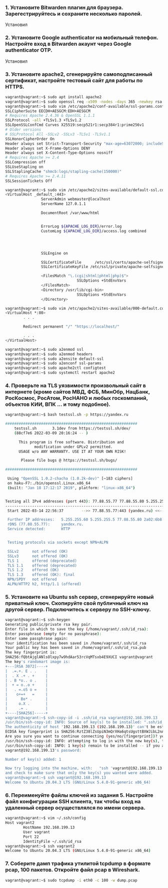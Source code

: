 ### 1. Установите Bitwarden плагин для браузера. Зарегестрируйтесь и сохраните несколько паролей.
Установил
### 2. Установите Google authenticator на мобильный телефон. Настройте вход в Bitwarden акаунт через Google authenticator OTP.
Установил
### 3. Установите apache2, сгенерируйте самоподписанный сертификат, настройте тестовый сайт для работы по HTTPS.
```sh
vagrant@vagrant:~$ sudo apt install apache2
vagrant@vagrant:~$ sudo openssl req -x509 -nodes -days 365 -newkey rsa:2048 -keyout /etc/ssl/private/apache-selfsigned.key -out /etc/ssl/certs/apache-selfsigned.crt
vagrant@vagrant:~$ sudo vim /etc/apache2/conf-available/ssl-params.conf
SSLCipherSuite EECDH+AESGCM:EDH+AESGCM
# Requires Apache 2.4.36 & OpenSSL 1.1.1
SSLProtocol -all +TLSv1.3 +TLSv1.2
SSLOpenSSLConfCmd Curves X25519:secp521r1:secp384r1:prime256v1
# Older versions
# SSLProtocol All -SSLv2 -SSLv3 -TLSv1 -TLSv1.1
SSLHonorCipherOrder On
Header always set Strict-Transport-Security "max-age=63072000; includeSubDomains; preload"
Header always set X-Frame-Options DENY
Header always set X-Content-Type-Options nosniff
# Requires Apache >= 2.4
SSLCompression off
SSLUseStapling on
SSLStaplingCache "shmcb:logs/stapling-cache(150000)"
# Requires Apache >= 2.4.11
SSLSessionTickets Off
```
```sh
vagrant@vagrant:~$ sudo vim /etc/apache2/sites-available/default-ssl.conf
<VirtualHost _default_:443>
                ServerAdmin webmaster@localhost
                ServerName 127.0.1.1

                DocumentRoot /var/www/html


                ErrorLog ${APACHE_LOG_DIR}/error.log
                CustomLog ${APACHE_LOG_DIR}/access.log combined




                SSLEngine on

                SSLCertificateFile      /etc/ssl/certs/apache-selfsigned.crt
                SSLCertificateKeyFile /etc/ssl/private/apache-selfsigned.key

                <FilesMatch "\.(cgi|shtml|phtml|php)$">
                                SSLOptions +StdEnvVars
                </FilesMatch>
                <Directory /usr/lib/cgi-bin>
                                SSLOptions +StdEnvVars
                </Directory>
```
```sh
vagrant@vagrant:~$ sudo vim /etc/apache2/sites-available/000-default.conf
<VirtualHost *:80>
        . . .

        Redirect permanent "/" "https://localhost/"

        . . .
</VirtualHost>
```
```sh
vagrant@vagrant:~$ sudo a2enmod ssl
vagrant@vagrant:~$ sudo a2enmod headers
vagrant@vagrant:~$ sudo a2ensite default-ssl
vagrant@vagrant:~$ sudo a2enconf ssl-params
vagrant@vagrant:~$ sudo apache2ctl configtest
vagrant@vagrant:~$ sudo systemctl restart apache2
```

### 4. Проверьте на TLS уязвимости произвольный сайт в интернете (кроме сайтов МВД, ФСБ, МинОбр, НацБанк, РосКосмос, РосАтом, РосНАНО и любых госкомпаний, объектов КИИ, ВПК ... и тому подобное).
```sh
vagrant@vagrant:~$ bash testssl.sh -p https://yandex.ru

###########################################################
    testssl.sh       3.1dev from https://testssl.sh/dev/
    (88cf7e6 2022-03-09 20:16:24 -- )

      This program is free software. Distribution and
             modification under GPLv2 permitted.
      USAGE w/o ANY WARRANTY. USE IT AT YOUR OWN RISK!

       Please file bugs @ https://testssl.sh/bugs/

###########################################################

 Using "OpenSSL 1.0.2-chacha (1.0.2k-dev)" [~183 ciphers]
 on haku-F7:./bin/openssl.Linux.x86_64
 (built: "Jan 18 17:12:17 2019", platform: "linux-x86_64")


Testing all IPv4 addresses (port 443): 77.88.55.77 77.88.55.80 5.255.255.5 5.255.255.60
-------------------------------------------------------------------------------------------------
 Start 2022-03-14 22:56:37        -->> 77.88.55.77:443 (yandex.ru) <<--

 Further IP addresses:   5.255.255.60 5.255.255.5 77.88.55.80 2a02:6b8:a::a 
 rDNS (77.88.55.77):     yandex.ru.
 Service detected:       HTTP


 Testing protocols via sockets except NPN+ALPN 

 SSLv2      not offered (OK)
 SSLv3      not offered (OK)
 TLS 1      offered (deprecated)
 TLS 1.1    offered (deprecated)
 TLS 1.2    offered (OK)
 TLS 1.3    offered (OK): final
 NPN/SPDY   not offered
 ALPN/HTTP2 h2, http/1.1 (offered)
 ```
### 5. Установите на Ubuntu ssh сервер, сгенерируйте новый приватный ключ. Скопируйте свой публичный ключ на другой сервер. Подключитесь к серверу по SSH-ключу.
```sh
vagrant@vagrant:~$ ssh-keygen
Generating public/private rsa key pair.
Enter file in which to save the key (/home/vagrant/.ssh/id_rsa):
Enter passphrase (empty for no passphrase):
Enter same passphrase again:
Your identification has been saved in /home/vagrant/.ssh/id_rsa
Your public key has been saved in /home/vagrant/.ssh/id_rsa.pub
The key fingerprint is:
SHA256:fQbtAjglANlsOlxpy7w9hdAar53rcVqMTsxb4E9XUCI vagrant@vagrant
The key's randomart image is:
+---[RSA 3072]----+
|  .=.+. E . .    |
|  . X .+ . +     |
| . B *o.. o .    |
|  + = o..o +     |
|   . =.oS o =    |
|    o+=+   =     |
|      Bo* .      |
|     o.X .       |
|     .= .        |
+----[SHA256]-----+
vagrant@vagrant:~$ ssh-copy-id -i .ssh/id_rsa vagrant@192.168.199.13
/usr/bin/ssh-copy-id: INFO: Source of key(s) to be installed: ".ssh/id_rsa.pub"
The authenticity of host '192.168.199.13 (192.168.199.13)' can't be established.
ECDSA key fingerprint is SHA256:RztZ38lZsUpiN3mQrXHa6qtsUgsttBXWJibL2nAiwdQ.
Are you sure you want to continue connecting (yes/no/[fingerprint])? yes
/usr/bin/ssh-copy-id: INFO: attempting to log in with the new key(s), to filter     out any that are already installed
/usr/bin/ssh-copy-id: INFO: 1 key(s) remain to be installed -- if you are prompt    ed now it is to install the new keys
vagrant@192.168.199.13's password:

Number of key(s) added: 1

Now try logging into the machine, with:   "ssh 'vagrant@192.168.199.13'"
and check to make sure that only the key(s) you wanted were added.
vagrant@vagrant:~$ ssh vagrant@192.168.199.13
Welcome to Ubuntu 20.04.3 LTS (GNU/Linux 5.4.0-91-generic x86_64)
```
### 6. Переименуйте файлы ключей из задания 5. Настройте файл конфигурации SSH клиента, так чтобы вход на удаленный сервер осуществлялся по имени сервера.
```sh
vagrant@vagrant:~$ vim ~/.ssh/config
Host vagrant2
        HostName 192.168.199.13
        User vagrant
        Port 22
        IdentityFile ~/.ssh/id_rsa
vagrant@vagrant:~$ ssh vagrant2
Welcome to Ubuntu 20.04.3 LTS (GNU/Linux 5.4.0-91-generic x86_64)
```

### 7. Соберите дамп трафика утилитой tcpdump в формате pcap, 100 пакетов. Откройте файл pcap в Wireshark.
```sh
vagrant@vagrant:~$ sudo tcpdump -i eth0 -c 100 -w dump.pcap
```
